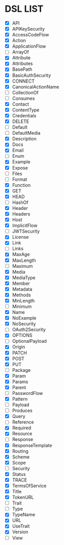 # DSL LIST

- [x] API
- [x] APIKeySecurity
- [x] AccessCodeFlow
- [x] Action
- [x] ApplicationFlow
- [ ] ArrayOf
- [x] Attribute
- [x] Attributes
- [x] BasePath
- [x] BasicAuthSecurity
- [x] CONNECT
- [x] CanonicalActionName
- [ ] CollectionOf
- [ ] Consumes
- [x] Contact
- [x] ContentType
- [x] Credentials
- [x] DELETE
- [ ] Default
- [ ] DefaultMedia
- [x] Description
- [x] Docs
- [x] Email
- [ ] Enum
- [x] Example
- [x] Expose
- [ ] Files
- [ ] Format
- [x] Function
- [x] GET
- [x] HEAD
- [ ] HashOf
- [x] Header
- [x] Headers
- [x] Host
- [x] ImplicitFlow
- [ ] JWTSecurity
- [x] License
- [x] Link
- [ ] Links
- [x] MaxAge
- [x] MaxLength
- [ ] Maximum
- [x] Media
- [x] MediaType
- [x] Member
- [x] Metadata
- [x] Methods
- [x] MinLength
- [ ] Minimum
- [x] Name
- [x] NoExample
- [x] NoSecurity
- [ ] OAuth2Security
- [x] OPTIONS
- [ ] OptionalPayload
- [x] Origin
- [x] PATCH
- [x] POST
- [x] PUT
- [ ] Package
- [x] Param
- [x] Params
- [x] Parent
- [ ] PasswordFlow
- [x] Pattern
- [ ] Payload
- [ ] Produces
- [x] Query
- [ ] Reference
- [x] Required
- [x] Resource
- [ ] Response
- [x] ResponseTemplate
- [x] Routing
- [x] Scheme
- [x] Scope
- [ ] Security
- [x] Status
- [x] TRACE
- [x] TermsOfService
- [x] Title
- [x] TokenURL
- [ ] Trait
- [ ] Type
- [x] TypeName
- [x] URL
- [x] UseTrait
- [x] Version
- [ ] View
